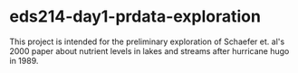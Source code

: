 # eds214-day1-prdata-exploration
This project is intended for the preliminary exploration of Schaefer et. al's 2000 paper about nutrient levels in lakes and streams after hurricane hugo in 1989.
